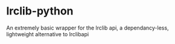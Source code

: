 # lrclib-python
An extremely basic wrapper for the lrclib api, a dependancy-less, lightweight alternative to lrclibapi
